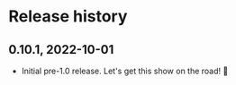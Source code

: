 # Release history


## 0.10.1, 2022-10-01

- Initial pre-1.0 release. Let's get this show on the road! 🚀
